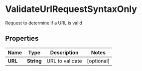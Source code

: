

# ValidateUrlRequestSyntaxOnly

Request to determine if a URL is valid

## Properties

| Name | Type | Description | Notes |
|------------ | ------------- | ------------- | -------------|
|**URL** | **String** | URL to validate |  [optional] |



